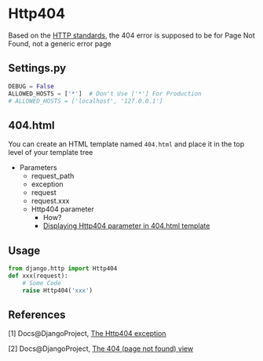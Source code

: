 # Http404

Based on the [HTTP standards](http://www.w3.org/Protocols/rfc2616/rfc2616-sec10.html#sec10.4.5), the 404 error is supposed to be for Page Not Found, not a generic error page

## Settings.py

```python
DEBUG = False
ALLOWED_HOSTS = ['*']  # Don't Use ['*'] For Production
# ALLOWED_HOSTS = ['localhost', '127.0.0.1']
```

## 404.html

You can create an HTML template named ``404.html`` and place it in the top level of your template tree

* Parameters
  * request_path
  * exception
  * request
  * request.xxx
  * Http404 parameter
    * How?
    * [Displaying Http404 parameter in 404.html template](http://stackoverflow.com/questions/7206147/displaying-http404-parameter-in-404-html-template)

## Usage

```python
from django.http import Http404
def xxx(request):
    # Some Code
    raise Http404('xxx')
```

## References

[1] Docs@DjangoProject, [The Http404 exception](https://docs.djangoproject.com/en/dev/topics/http/views/#the-http404-exception)

[2] Docs@DjangoProject, [The 404 (page not found) view](https://docs.djangoproject.com/en/dev/ref/views/#the-404-page-not-found-view)
